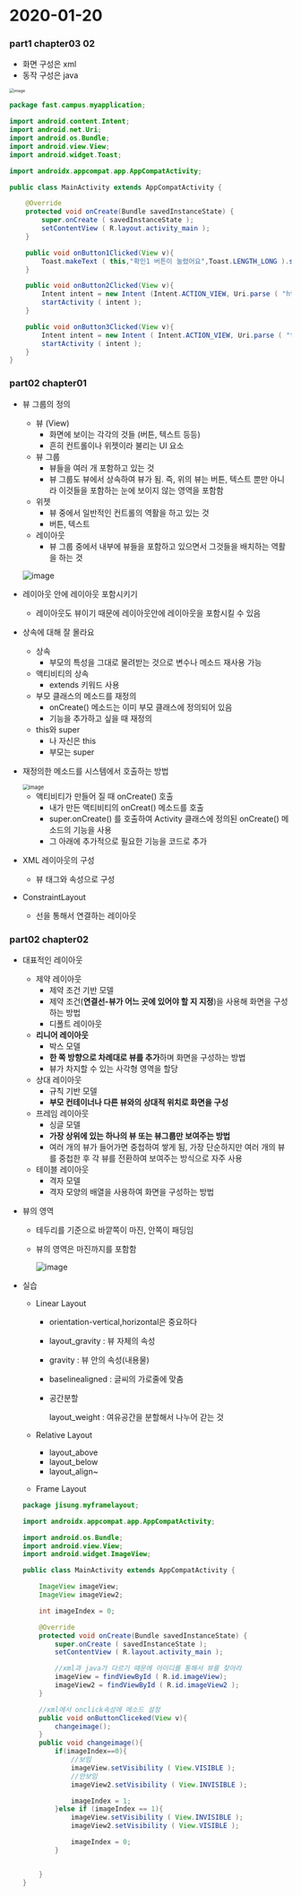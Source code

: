 # 2020-01-20

### part1 chapter03 02

- 화면 구성은 xml
- 동작 구성은 java

<img src="https://user-images.githubusercontent.com/52770718/72704436-30547600-3b9c-11ea-8e27-b66d07fd6742.png" alt="image" style="zoom: 50%;" />

```java
package fast.campus.myapplication;

import android.content.Intent;
import android.net.Uri;
import android.os.Bundle;
import android.view.View;
import android.widget.Toast;

import androidx.appcompat.app.AppCompatActivity;

public class MainActivity extends AppCompatActivity {

    @Override
    protected void onCreate(Bundle savedInstanceState) {
        super.onCreate ( savedInstanceState );
        setContentView ( R.layout.activity_main );
    }

    public void onButton1Clicked(View v){
        Toast.makeText ( this,"확인1 버튼이 눌렸어요",Toast.LENGTH_LONG ).show ();
    }

    public void onButton2Clicked(View v){
        Intent intent = new Intent (Intent.ACTION_VIEW, Uri.parse ( "http://m.naver.com" ));
        startActivity ( intent );
    }

    public void onButton3Clicked(View v){
        Intent intent = new Intent ( Intent.ACTION_VIEW, Uri.parse ( "tel:010-1000-1000" ) );
        startActivity ( intent );
    }
}

```

### part02 chapter01 

- 뷰 그룹의 정의

  - 뷰 (View)
    - 화면에 보이는 각각의 것들 (버튼, 텍스트 등등)
    - 흔히 컨트롤이나 위젯이라 불리는 UI 요소
  - 뷰 그룹
    - 뷰들을 여러 개 포함하고 있는 것
    - 뷰 그룹도 뷰에서 상속하여 뷰가 됨. 즉, 위의 뷰는 버튼, 텍스트 뿐만 아니라 이것들을 포함하는 눈에 보이지 않는 영역을 포함함
  - 위젯
    - 뷰 중에서 일반적인 컨트롤의 역활을 하고 있는 것
    - 버튼, 텍스트
  - 레이아웃
    - 뷰 그룹 중에서 내부에 뷰들을 포함하고 있으면서 그것들을 배치하는 역활을 하는 것

  ![image](https://user-images.githubusercontent.com/52770718/72705745-97bff500-3b9f-11ea-8ab6-44a623a032f5.png)

- 레이아웃 안에 레이아웃 포함시키기

  - 레이아웃도 뷰이기 때문에 레이아웃안에 레이아웃을 포함시킬 수 있음

- 상속에 대해 잘 몰라요

  - 상속
    - 부모의 특성을 그대로 물려받는 것으로 변수나 메소드 재사용 가능
  - 액티비티의 상속
    - extends 키워드 사용
  - 부모 클래스의 메소드를 재정의
    - onCreate() 메소드는 이미 부모 클래스에 정의되어 있음
    - 기능을 추가하고 싶을 때 재정의
  - this와 super
    - 나 자신은 this
    - 부모는 super

- 재정의한 메소드를 시스템에서 호출하는 방법

  <img src="https://user-images.githubusercontent.com/52770718/72706000-32b8cf00-3ba0-11ea-9351-ca882b8f4b21.png" alt="image" style="zoom: 67%;" />

  - 액티비티가 만들어 질 때 onCreate() 호출
    -  내가 만든 액티비티의 onCreat() 메소드를 호출
    -  super.onCreate() 를 호출하여 Activity 클래스에 정의된 onCreate() 메소드의 기능을 사용
    - 그 아래에 추가적으로 필요한 기능을 코드로 추가

- XML 레이아웃의 구성

  - 뷰 태그와 속성으로 구성

- ConstraintLayout

  - 선을 통해서 연결하는 레이아웃

### part02 chapter02

- 대표적인 레이아웃

  - 제약 레이아웃
    - 제약 조건 기반 모델
    - 제약 조건(**연결선-뷰가 어느 곳에 있어야 할 지 지정**)을 사용해 화면을 구성하는 방법
    - 디폴트 레이아웃
  - **리니어 레이아웃**
    - 박스 모델
    - **한 쪽 방향으로 차례대로 뷰를 추가**하며 화면을 구성하는 방법
    - 뷰가 차지할 수 있는 사각형 영역을 할당
  - 상대 레이아웃
    - 규칙 기반 모델
    - **부모 컨테이너나 다른 뷰와의 상대적 위치로 화면을 구성**
  - 프레임 레이아웃
    - 싱글 모델
    - **가장 상위에 있는 하나의 뷰 또는 뷰그룹만 보여주는 방법**
    - 여러 개의 뷰가 들어가면 중첩하여 쌓게 됨, 가장 단순하지만 여러 개의 뷰를 중첩한 후 각 뷰를 전환하여 보여주는 방식으로 자주 사용
  - 테이블 레이아웃
    - 격자 모델
    - 격자 모양의 배열을 사용하여 화면을 구성하는 방법

- 뷰의 영역

  - 테두리를 기준으로 바깥쪽이 마진, 안쪽이 패딩임

  - 뷰의 영역은 마진까지를 포함함

    ![image](https://user-images.githubusercontent.com/52770718/72710107-b1fed080-3ba9-11ea-877d-c602424024e5.png)

- 실습

  - Linear Layout

    - orientation-vertical,horizontal은 중요하다

    - layout_gravity : 뷰 자체의 속성

    - gravity : 뷰 안의 속성(내용물)

    - baselinealigned : 글씨의 가로줄에 맞춤

    - 공간분할

      layout_weight : 여유공간을 분할해서 나누어 갇는 것

  - Relative Layout

    - layout_above
    - layout_below
    - layout_align~

  - Frame Layout

  ```java
  package jisung.myframelayout;
  
  import androidx.appcompat.app.AppCompatActivity;
  
  import android.os.Bundle;
  import android.view.View;
  import android.widget.ImageView;
  
  public class MainActivity extends AppCompatActivity {
  
      ImageView imageView;
      ImageView imageView2;
  
      int imageIndex = 0;
  
      @Override
      protected void onCreate(Bundle savedInstanceState) {
          super.onCreate ( savedInstanceState );
          setContentView ( R.layout.activity_main );
  
          //xml과 java가 다르기 때문에 아이디를 통해서 뷰를 찾아라
          imageView = findViewById ( R.id.imageView);
          imageView2 = findViewById ( R.id.imageView2 );
      }
  
      //xml에서 onclick속성에 메소드 설정
      public void onButtonCliceked(View v){
          changeimage();
      }
      public void changeimage(){
          if(imageIndex==0){
              //보임
              imageView.setVisibility ( View.VISIBLE );
              //안보임
              imageView2.setVisibility ( View.INVISIBLE );
  
              imageIndex = 1;
          }else if (imageIndex == 1){
              imageView.setVisibility ( View.INVISIBLE );
              imageView2.setVisibility ( View.VISIBLE );
  
              imageIndex = 0;
          }
  
  
      }
  }
  
  ```

  

  

